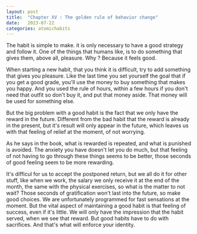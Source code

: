 ```yaml
---
layout: post
title:  "Chapter XV : The golden rule of behavior change"
date:   2023-07-22
categories: atomichabits
---
```

The habit is simple to make. it is only necessary to have a good strategy and follow it. One of the things that humans like, is to do something that gives them, above all, pleasure. Why ? Because it feels good.

When starting a new habit, that you think it is difficult, try to add something that gives you pleasure. Like the last time you set yourself the goal that if you get a good grade, you'll use the money to buy something that makes you happy. And you used the rule of hours, within a few hours if you don't need that outfit so don't buy it, and put that money aside. That money will be used for something else.

But the big problem with a good habit is the fact that we only have the reward in the future. Different from the bad habit that the reward is already in the present, but it's result will only appear in the future, which leaves us with that feeling of relief at the moment, of not worrying.

As he says in the book, what is rewarded is repeated, and what is punished is avoided. The anxiety you have doesn't let you do much, but that feeling of not having to go through these things seems to be better, those seconds of good feeling seem to be more rewarding.

It's difficul for us to accept the postponed return, but we all do it for other stuff, like when we work, the salary we only receive it at the end of the month, the same with the physical exercises, so what is the matter to not wait? Those seconds of gratification won't last into the future, so make good choices. We are unfortunately programmed for fast sensations at the moment. But the vital aspect of maintaining a good habit is that feeling of success, even if it's little. We will only have the impression that the habit served, when we see that reward. But good habits have to do with sacrifices. And that's what will enforce your identity.

